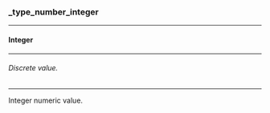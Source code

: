 ### _type_number_integer



------
#### Integer



------
###### Discrete value.



------
Integer numeric value.